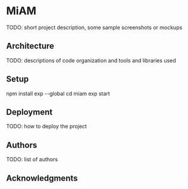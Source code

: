 
# MiAM

TODO: short project description, some sample screenshots or mockups

## Architecture

TODO:  descriptions of code organization and tools and libraries used

## Setup
npm install exp --global
cd miam
exp start

## Deployment

TODO: how to deploy the project

## Authors

TODO: list of authors

## Acknowledgments
